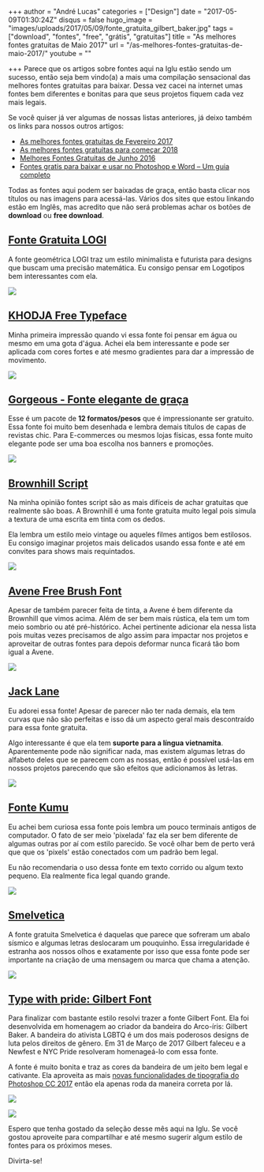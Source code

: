 +++
author = "André Lucas"
categories = ["Design"]
date = "2017-05-09T01:30:24Z"
disqus = false
hugo_image = "images/uploads/2017/05/09/fonte_gratuita_gilbert_baker.jpg"
tags = ["download", "fontes", "free", "grátis", "gratuitas"]
title = "As melhores fontes gratuitas de Maio 2017"
url = "/as-melhores-fontes-gratuitas-de-maio-2017/"
youtube = ""

+++
Parece que os artigos sobre fontes aqui na Iglu estão sendo um sucesso, então seja bem vindo(a) a mais uma compilação sensacional das melhores fontes gratuitas para baixar. Dessa vez cacei na internet umas fontes bem diferentes e bonitas para que seus projetos fiquem cada vez mais legais.

Se você quiser já ver algumas de nossas listas anteriores, já deixo também os links para nossos outros artigos:

* <a href="https://www.igluonline.com/melhores-fontes-gratuitas-de-fevereiro-2017/" target="_blank" rel="noopener">As melhores fontes gratuitas de Fevereiro 2017</a>
* <a href="https://www.igluonline.com/melhores-fontes-gratuitas-para-comecar-2018/" target="_blank" rel="noopener">As melhores fontes gratuitas para começar 2018</a>
* <a href="https://www.igluonline.com/melhores-fontes-gratuitas-de-junho-2016/" target="_blank" rel="noopener">Melhores Fontes Gratuitas de Junho 2016</a>
* <a href="https://www.igluonline.com/fontes-gratis-para-baixar-e-usar-no-photoshop-e-word-um-guia-completo/" target="_blank" rel="noopener">Fontes gratis para baixar e usar no Photoshop e Word – Um guia completo</a>

Todas as fontes aqui podem ser baixadas de graça, então basta clicar nos títulos ou nas imagens para acessá-las. Vários dos sites que estou linkando estão em Inglês, mas acredito que não será problemas achar os botões de **download** ou **free download**.

## <a href="https://www.behance.net/gallery/51418479/Free-Font-LOGI-Sans-Serif-Geometric-inspired-Font" target="_blank" rel="noopener">Fonte Gratuita LOGI</a>

A fonte geométrica LOGI traz um estilo minimalista e futurista para designs que buscam uma precisão matemática. Eu consigo pensar em Logotipos bem interessantes com ela.

<a href="https://www.behance.net/gallery/51418479/Free-Font-LOGI-Sans-Serif-Geometric-inspired-Font" target="_blank" rel="noopener"><img src="images/uploads/2017/05/09/fonte_gratuita_logi.jpg" class=" forestry--none" style="float: none;"></a>

## <a href="https://www.behance.net/gallery/51460525/Free-Font-KHODJA" target="_blank" rel="noopener">KHODJA Free Typeface</a>

Minha primeira impressão quando vi essa fonte foi pensar em água ou mesmo em uma gota d'água. Achei ela bem interessante e pode ser aplicada com cores fortes e até mesmo gradientes para dar a impressão de movimento.

<a href="https://www.behance.net/gallery/51460525/Free-Font-KHODJA" target="_blank" rel="noopener"><img src="images/uploads/2017/05/09/fonte_de_graca_khodja.jpg" class=" forestry--none" style="float: none;"></a>

## <a href="https://freebiesbug.com/free-fonts/gorgeous-free-elegant-typeface/" target="_blank" rel="noopener">Gorgeous - Fonte elegante de graça</a>

Esse é um pacote de **12 formatos/pesos** que é impressionante ser gratuito. Essa fonte foi muito bem desenhada e lembra demais títulos de capas de revistas chic. Para E-commerces ou mesmos lojas físicas, essa fonte muito elegante pode ser uma boa escolha nos banners e promoções.

<a href="https://freebiesbug.com/free-fonts/gorgeous-free-elegant-typeface/" target="_blank" rel="noopener"><img src="images/uploads/2017/05/09/free_font_gorgeous.jpg" class=" forestry--none" style="float: none;"></a>

## <a href="https://pixelbuddha.net/freebie/brownhill-script" target="_blank" rel="noopener">Brownhill Script</a>

Na minha opinião fontes script são as mais difíceis de achar gratuitas que realmente são boas. A Brownhill é uma fonte gratuita muito legal pois simula a textura de uma escrita em tinta com os dedos.

Ela lembra um estilo meio vintage ou aqueles filmes antigos bem estilosos. Eu consigo imaginar projetos mais delicados usando essa fonte e até em convites para shows mais requintados.

<a href="https://pixelbuddha.net/freebie/brownhill-script" target="_blank" rel="noopener"><img src="images/uploads/2017/05/09/fonte_gratuita_brownhill_script.jpg" class=" forestry--none" style="float: none;"></a>

## <a href="http://wildtype.design/product/avene-free-brush-font/" target="_blank" rel="noopener">Avene Free Brush Font</a>

Apesar de também parecer feita de tinta, a Avene é bem diferente da Brownhill que vimos acima. Além de ser bem mais rústica, ela tem um tom meio sombrio ou até pré-histórico. Achei pertinente adicionar ela nessa lista pois muitas vezes precisamos de algo assim para impactar nos projetos e aproveitar de outras fontes para depois deformar nunca ficará tão bom igual a Avene.

<a href="http://wildtype.design/product/avene-free-brush-font/" target="_blank" rel="noopener"><img src="images/uploads/2017/05/09/avene_fonte_gratuita_download.jpg" class=" forestry--none" style="float: none;"></a>

## <a href="https://www.behance.net/gallery/51805907/Jack-Lane-Free-Typeface" target="_blank" rel="noopener">Jack Lane</a>

Eu adorei essa fonte! Apesar de parecer não ter nada demais, ela tem curvas que não são perfeitas e isso dá um aspecto geral mais descontraído para essa fonte gratuita.

Algo interessante é que ela tem **suporte para a língua vietnamita**. Aparentemente pode não significar nada, mas existem algumas letras do alfabeto deles que se parecem com as nossas, então é possível usá-las em nossos projetos parecendo que são efeitos que adicionamos às letras.

<a href="https://www.behance.net/gallery/51805907/Jack-Lane-Free-Typeface" target="_blank" rel="noopener"><img src="images/uploads/2017/05/09/fonte_de_graca_jack_lane.jpg" class=" forestry--none" style="float: none;"></a>

## <a href="https://www.behance.net/gallery/52195457/Kumu-Font-Free-Download" target="_blank" rel="noopener">Fonte Kumu</a>

Eu achei bem curiosa essa fonte pois lembra um pouco terminais antigos de computador. O fato de ser meio 'pixelada' faz ela ser bem diferente de algumas outras por aí com estilo parecido. Se você olhar bem de perto verá que que os 'pixels' estão conectados com um padrão bem legal.

Eu não recomendaria o uso dessa fonte em texto corrido ou algum texto pequeno. Ela realmente fica legal quando grande.

<a href="https://www.behance.net/gallery/52195457/Kumu-Font-Free-Download" target="_blank" rel="noopener"><img src="images/uploads/2017/05/09/kumu_fonte_gratuita.jpg" class=" forestry--none" style="float: none;"></a>

## <a href="http://tholman.com/smelvetica/" target="_blank" rel="noopener">Smelvetica</a>

A fonte gratuita Smelvetica é daquelas que parece que sofreram um abalo sísmico e algumas letras deslocaram um pouquinho. Essa irregularidade é estranha aos nossos olhos e exatamente por isso que essa fonte pode ser importante na criação de uma mensagem ou marca que chama a atenção.

<a href="http://tholman.com/smelvetica/" target="_blank" rel="noopener"><img src="images/uploads/2017/05/09/smelvetica_fonte_de_graca.jpg" class=" forestry--none" style="float: none;"></a>

## <a href="https://www.typewithpride.com/" target="_blank" rel="noopener">Type with pride: Gilbert Font</a>

Para finalizar com bastante estilo resolvi trazer a fonte Gilbert Font. Ela foi desenvolvida em homenagem ao criador da bandeira do Arco-íris: Gilbert Baker. A bandeira do ativista LGBTQ é um dos mais poderosos designs de luta pelos direitos de gênero. Em 31 de Março de 2017 Gilbert faleceu e a Newfest e NYC Pride resolveram homenageá-lo com essa fonte.

A fonte é muito bonita e traz as cores da bandeira de um jeito bem legal e cativante. Ela aproveita as mais [novas funcionalidades de tipografia do Photoshop CC 2017](https://www.igluonline.com/o-que-ha-de-novo-no-photoshop-2017/) então ela apenas roda da maneira correta por lá.

<a href="https://www.typewithpride.com/" target="_blank" rel="noopener"><img src="images/uploads/2017/05/09/gilbert_fonte_gratuita.gif" class=" forestry--none" style="float: none;"></a>

<a href="https://www.typewithpride.com/" target="_blank" rel="noopener"><img src="images/uploads/2017/05/09/fonte_gratuita_gilbert_baker.jpg" class=" forestry--none" style="float: none;"></a>

Espero que tenha gostado da seleção desse mês aqui na Iglu. Se você gostou aproveite para compartilhar e até mesmo sugerir algum estilo de fontes para os próximos meses.

Divirta-se!